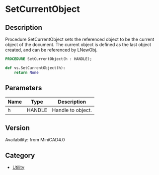 # SetCurrentObject

## Description
Procedure SetCurrentObject sets the referenced object to be the current object of the document. The current object is defined as the last object created, and can be referenced by LNewObj.

```pascal
PROCEDURE SetCurrentObject(h : HANDLE);
```

```python
def vs.SetCurrentObject(h):
    return None
```

## Parameters
|Name|Type|Description|
|---|---|---|
|h|HANDLE|Handle to object.|

## Version
Availability: from MiniCAD4.0

## Category
* [Utility](../Categories/Utility.md)

